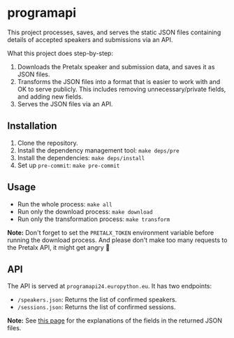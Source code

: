 # programapi

This project processes, saves, and serves the static JSON files containing details of accepted speakers and submissions via an API.

What this project does step-by-step:

1. Downloads the Pretalx speaker and submission data, and saves it as JSON files.
2. Transforms the JSON files into a format that is easier to work with and OK to serve publicly. This includes removing unnecessary/private fields, and adding new fields.
3. Serves the JSON files via an API.

## Installation

1. Clone the repository.
2. Install the dependency management tool: ``make deps/pre``
3. Install the dependencies: ``make deps/install``
4. Set up ``pre-commit``: ``make pre-commit``

## Usage

- Run the whole process: ``make all``
- Run only the download process: ``make download``
- Run only the transformation process: ``make transform``

**Note:** Don't forget to set the ``PRETALX_TOKEN`` environment variable before running the download process. And please don't make too many requests to the Pretalx API, it might get angry 🤪

## API

The API is served at ``programapi24.europython.eu``. It has two endpoints:

- ``/speakers.json``: Returns the list of confirmed speakers.
- ``/sessions.json``: Returns the list of confirmed sessions.

**Note:** See [this page](data/examples/README.md) for the explanations of the fields in the returned JSON files.
